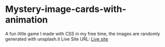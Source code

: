 # Mystery-image-cards-with-animation
A fun little game I made with CSS in my free time, the images are randomly generated with unsplash.it
Live Site URL: [Live site](https://azizbna.github.io/Mystery-image-cards-with-animation/)
